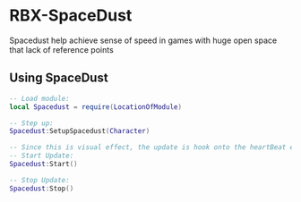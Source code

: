 # RBX-SpaceDust
Spacedust help achieve sense of speed in games with huge open space that lack of reference points

## Using SpaceDust

```lua
-- Load module:
local Spacedust = require(LocationOfModule)

-- Step up:
Spacedust:SetupSpacedust(Character)

-- Since this is visual effect, the update is hook onto the heartBeat event, leaving Renderstep to more important stuffs.
-- Start Update:
Spacedust:Start()

-- Stop Update:
Spacedust:Stop()
```
